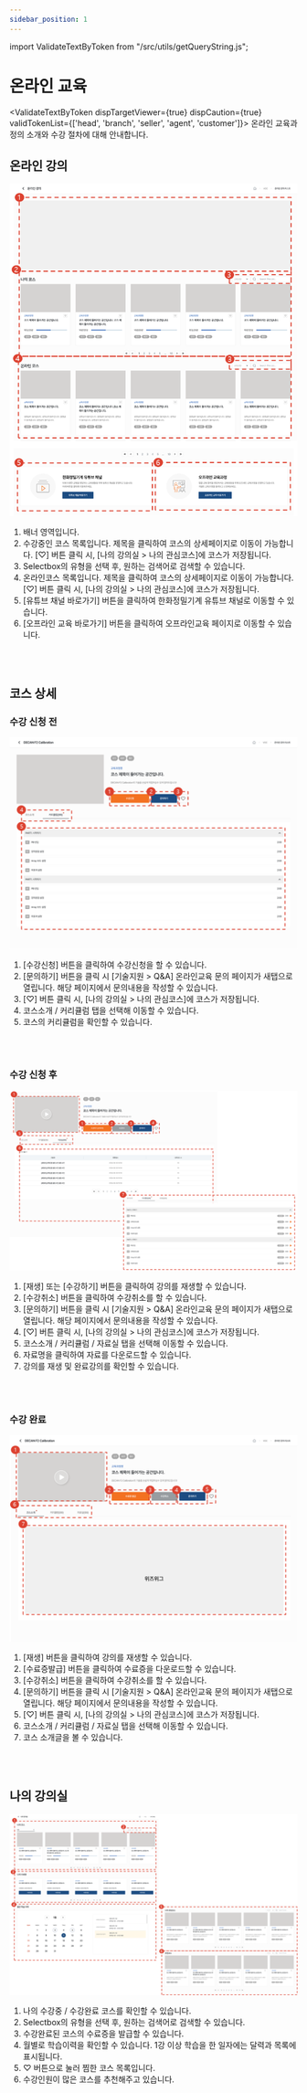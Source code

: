 ```yaml
---
sidebar_position: 1
---
```


import ValidateTextByToken from "/src/utils/getQueryString.js";

# 온라인 교육

<ValidateTextByToken dispTargetViewer={true} dispCaution={true} validTokenList={['head', 'branch', 'seller', 'agent', 'customer']}>
온라인 교육과정의 소개와 수강 절차에 대해 안내합니다.

## 온라인 강의

![001](./img/001.png)
1. 배너 영역입니다.
1. 수강중인 코스 목록입니다. 제목을 클릭하여 코스의 상세페이지로 이동이 가능합니다. [♡] 버튼 클릭 시, [나의 강의실 > 나의 관심코스]에 코스가 저장됩니다.
1. Selectbox의 유형을 선택 후, 원하는 검색어로 검색할 수 있습니다.
1. 온라인코스 목록입니다. 제목을 클릭하여 코스의 상세페이지로 이동이 가능합니다. [♡] 버튼 클릭 시, [나의 강의실 > 나의 관심코스]에 코스가 저장됩니다.
1. [유튜브 채널 바로가기] 버튼을 클릭하여 한화정밀기계 유튜브 채널로 이동할 수 있습니다.
1. [오프라인 교육 바로가기] 버튼을 클릭하여 오프라인교육 페이지로 이동할 수 있습니다.
<br/>
<br/>

## 코스 상세
### 수강 신청 전
![002](./img/002.png)
1. [수강신청] 버튼을 클릭하여 수강신청을 할 수 있습니다. 
1. [문의하기] 버튼을 클릭 시 [기술지원 > Q&A] 온라인교육 문의 페이지가 새탭으로 열립니다. 해당 페이지에서 문의내용을 작성할 수 있습니다.
1. [♡] 버튼 클릭 시, [나의 강의실 > 나의 관심코스]에 코스가 저장됩니다.
1. 코스소개 / 커리큘럼 탭을 선택해 이동할 수 있습니다.
1. 코스의 커리큘럼을 확인할 수 있습니다.
<br/>
<br/>

### 수강 신청 후
![003](./img/003.png)
1. [재생] 또는 [수강하기] 버튼을 클릭하여 강의를 재생할 수 있습니다.
1. [수강취소] 버튼을 클릭하여 수강취소를 할 수 있습니다. 
1. [문의하기] 버튼을 클릭 시 [기술지원 > Q&A] 온라인교육 문의 페이지가 새탭으로 열립니다. 해당 페이지에서 문의내용을 작성할 수 있습니다.
1. [♡] 버튼 클릭 시, [나의 강의실 > 나의 관심코스]에 코스가 저장됩니다.
1. 코스소개 / 커리큘럼 / 자료실 탭을 선택해 이동할 수 있습니다.
1. 자료명을 클릭하여 자료를 다운로드할 수 있습니다.
1. 강의를 재생 및 완료강의를 확인할 수 있습니다.
<br/>
<br/>

### 수강 완료
![004](./img/004.png)
1. [재생] 버튼을 클릭하여 강의를 재생할 수 있습니다.
1. [수료증발급] 버튼을 클릭하여 수료증을 다운로드할 수 있습니다.
1. [수강취소] 버튼을 클릭하여 수강취소를 할 수 있습니다. 
1. [문의하기] 버튼을 클릭 시 [기술지원 > Q&A] 온라인교육 문의 페이지가 새탭으로 열립니다. 해당 페이지에서 문의내용을 작성할 수 있습니다.
1. [♡] 버튼 클릭 시, [나의 강의실 > 나의 관심코스]에 코스가 저장됩니다.
1. 코스소개 / 커리큘럼 / 자료실 탭을 선택해 이동할 수 있습니다.
1. 코스 소개글을 볼 수 있습니다.
<br/>
<br/>

## 나의 강의실
![005](./img/005.png)
1. 나의 수강중  / 수강완료 코스를 확인할 수 있습니다.
1. Selectbox의 유형을 선택 후, 원하는 검색어로 검색할 수 있습니다.
1. 수강완료된 코스의 수료증을 발급할 수 있습니다.
1. 월별로 학습이력을 확인할 수 있습니다. 1강 이상 학습을 한 일자에는 달력과 목록에 표시됩니다. 
1. ♡ 버튼으로 눌러 찜한 코스 목록입니다.  
1. 수강인원이 많은 코스를 추천해주고 있습니다. 

</ValidateTextByToken>





